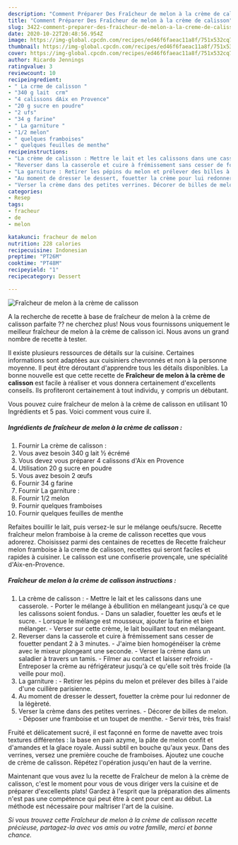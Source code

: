 ```yaml
---
description: "Comment Préparer Des Fraîcheur de melon à la crème de calisson"
title: "Comment Préparer Des Fraîcheur de melon à la crème de calisson"
slug: 3422-comment-preparer-des-fraicheur-de-melon-a-la-creme-de-calisson
date: 2020-10-22T20:48:56.954Z
image: https://img-global.cpcdn.com/recipes/ed46f6faeac11a8f/751x532cq70/fraicheur-de-melon-a-la-creme-de-calisson-photo-principale-de-la-recette.jpg
thumbnail: https://img-global.cpcdn.com/recipes/ed46f6faeac11a8f/751x532cq70/fraicheur-de-melon-a-la-creme-de-calisson-photo-principale-de-la-recette.jpg
cover: https://img-global.cpcdn.com/recipes/ed46f6faeac11a8f/751x532cq70/fraicheur-de-melon-a-la-creme-de-calisson-photo-principale-de-la-recette.jpg
author: Ricardo Jennings
ratingvalue: 3
reviewcount: 10
recipeingredient:
- " La crme de calisson "
- "340 g lait  crm"
- "4 calissons dAix en Provence"
- "20 g sucre en poudre"
- "2 ufs"
- "34 g farine"
- " La garniture "
- "1/2 melon"
- " quelques framboises"
- " quelques feuilles de menthe"
recipeinstructions:
- "La crème de calisson : Mettre le lait et les calissons dans une casserole. Porter le mélange à ébullition en mélangeant jusqu&#39;à ce que les calissons soient fondus. Dans un saladier, fouetter les œufs et le sucre. Lorsque le mélange est mousseux, ajouter la farine et bien mélanger. Verser sur cette crème, le lait bouillant tout en mélangeant."
- "Reverser dans la casserole et cuire à frémissement sans cesser de fouetter pendant 2 à 3 minutes. J&#39;aime bien homogénéiser la crème avec le mixeur plongeant une seconde. Verser la crème dans un saladier à travers un tamis. Filmer au contact et laisser refroidir. Entreposer la crème au réfrigérateur jusqu&#39;à ce qu&#39;elle soit très froide (la veille pour moi)."
- "La garniture : Retirer les pépins du melon et prélever des billes à l&#39;aide d&#39;une cuillère parisienne."
- "Au moment de dresser le dessert, fouetter la crème pour lui redonner de la légèreté."
- "Verser la crème dans des petites verrines. Décorer de billes de melon. Déposer une framboise et un toupet de menthe. Servir très, très frais!"
categories:
- Resep
tags:
- fracheur
- de
- melon

katakunci: fracheur de melon 
nutrition: 228 calories
recipecuisine: Indonesian
preptime: "PT26M"
cooktime: "PT48M"
recipeyield: "1"
recipecategory: Dessert

---
```



![Fraîcheur de melon à la crème de calisson](https://img-global.cpcdn.com/recipes/ed46f6faeac11a8f/751x532cq70/fraicheur-de-melon-a-la-creme-de-calisson-photo-principale-de-la-recette.jpg)

A la recherche de recette à base de fraîcheur de melon à la crème de calisson parfaite ?? ne cherchez plus! Nous vous fournissons uniquement le meilleur fraîcheur de melon à la crème de calisson ici. Nous avons un grand nombre de recette à tester.

Il existe plusieurs ressources de détails sur la cuisine. Certaines informations sont adaptées aux cuisiniers chevronnés et non à la personne moyenne. Il peut être déroutant d'apprendre tous les détails disponibles. La bonne nouvelle est que cette recette de <strong> Fraîcheur de melon à la crème de calisson </strong> est facile à réaliser et vous donnera certainement d'excellents conseils. Ils profiteront certainement à tout individu, y compris un débutant.

<!--inarticleads1-->

Vous pouvez cuire fraîcheur de melon à la crème de calisson en utilisant 10 Ingrédients et 5 pas. Voici comment vous cuire il.

##### Ingrédients de fraîcheur de melon à la crème de calisson :

1. Fournir  La crème de calisson :
1. Vous avez besoin 340 g lait ½ écrémé
1. Vous devez vous préparer 4 calissons d&#39;Aix en Provence
1. Utilisation 20 g sucre en poudre
1. Vous avez besoin 2 œufs
1. Fournir 34 g farine
1. Fournir  La garniture :
1. Fournir 1/2 melon
1. Fournir  quelques framboises
1. Fournir  quelques feuilles de menthe


Refaites bouillir le lait, puis versez-le sur le mélange oeufs/sucre. Recette fraîcheur melon framboise à la creme de calisson recettes que vous adorerez. Choisissez parmi des centaines de recettes de Recette fraîcheur melon framboise à la creme de calisson, recettes qui seront faciles et rapides à cuisiner. Le calisson est une confiserie provençale, une spécialité d&#39;Aix-en-Provence. 

<!--inarticleads2-->

##### Fraîcheur de melon à la crème de calisson instructions :

1. La crème de calisson : - Mettre le lait et les calissons dans une casserole. - Porter le mélange à ébullition en mélangeant jusqu&#39;à ce que les calissons soient fondus. - Dans un saladier, fouetter les œufs et le sucre. - Lorsque le mélange est mousseux, ajouter la farine et bien mélanger. - Verser sur cette crème, le lait bouillant tout en mélangeant.
1. Reverser dans la casserole et cuire à frémissement sans cesser de fouetter pendant 2 à 3 minutes. - J&#39;aime bien homogénéiser la crème avec le mixeur plongeant une seconde. - Verser la crème dans un saladier à travers un tamis. - Filmer au contact et laisser refroidir. - Entreposer la crème au réfrigérateur jusqu&#39;à ce qu&#39;elle soit très froide (la veille pour moi).
1. La garniture : - Retirer les pépins du melon et prélever des billes à l&#39;aide d&#39;une cuillère parisienne.
1. Au moment de dresser le dessert, fouetter la crème pour lui redonner de la légèreté.
1. Verser la crème dans des petites verrines. - Décorer de billes de melon. - Déposer une framboise et un toupet de menthe. - Servir très, très frais!


Fruité et délicatement sucré, il est façonné en forme de navette avec trois textures différentes : la base en pain azyme, la pâte de melon confit et d&#39;amandes et la glace royale. Aussi subtil en bouche qu&#39;aux yeux. Dans des verrines, versez une première couche de framboises. Ajoutez une couche de crème de calisson. Répétez l&#39;opération jusqu&#39;en haut de la verrine. 

<!--inarticleads1-->

<p>
Maintenant que vous avez lu la recette de Fraîcheur de melon à la crème de calisson, c'est le moment pour vous de vous diriger vers la cuisine et de préparer d'excellents plats! Gardez à l'esprit que la préparation des aliments n'est pas une compétence qui peut être à cent pour cent au début. La méthode est nécessaire pour maîtriser l'art de la cuisine.
</p>

<p>
<i>Si vous trouvez cette Fraîcheur de melon à la crème de calisson recette précieuse, partagez-la avec vos amis ou votre famille, merci et bonne chance.</i>
</p>
